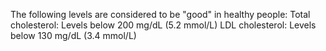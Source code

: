 The following levels are considered to be "good" in healthy people: Total cholesterol: Levels below 200 mg/dL (5.2 mmol/L) LDL cholesterol: Levels below 130 mg/dL (3.4 mmol/L)